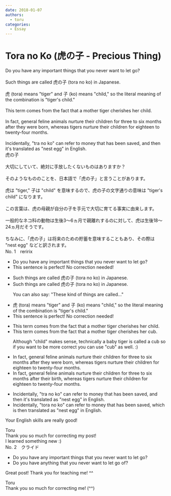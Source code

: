 ```yaml
---
date: 2018-01-07
authors:
  - toru
categories:
  - Essay
---
```


<h1 id="subject_show">Tora no Ko (虎の子 - Precious Thing)</h1>
<div class="date" hidden>Jan 7, 2018 14:30</div>
<div id="post"><div id="body_show_ori">
Do you have any important things that you never want to let go?<br/><br/>Such things are called 虎の子 (tora no ko) in Japanese.<br/><br/>虎 (tora) means "tiger" and 子 (ko) means "child," so the literal meaning of the combination is "tiger's child."<br/><br/>This term comes from the fact that a mother tiger cherishes her child.<br/><br/>In fact, general feline animals nurture their children for three to six months after they were born, whereas tigers nurture their children for eighteen to twenty-four months.<br/><br/>Incidentally, "tra no ko" can refer to money that has been saved, and then it's translated as "nest egg" in English.
</div></div>

<!-- more -->

<div id="post_ja"><div id="body_show_mo">
虎の子<br/><br/>大切にしていて、絶対に手放したくないものはありますか？<br/><br/>そのようなもののことを、日本語で「虎の子」と言うことがあります。<br/><br/>虎は "tiger," 子は "child" を意味するので、虎の子の文字通りの意味は "tiger's child" になります。<br/><br/>この言葉は、虎の母親が自分の子を手元で大切に育てる事実に由来します。<br/><br/>一般的なネコ科の動物は生後3～6ヵ月で親離れするのに対して、虎は生後18～24ヵ月だそうです。<br/><br/>ちなみに、「虎の子」は将来のための貯蓄を意味することもあり、その際は "nest egg" などと訳されます。
</div></div>
<div id="block"><div class="first_name"> No. 1　<span class="just_name">reririx</span></div><div id="block2">
<ul class="correction_field">
<li class="incorrect">Do you have any important things that you never want to let go?</li>
<li class="corrected perfect">This sentence is perfect! No correction needed!</li>
</ul>
<ul class="correction_field">
<li class="incorrect">Such things are called 虎の子 (tora no ko) in Japanese.</li>
<li class="corrected correct">
Such things are called 虎の子 (tora no ko) in Japanese.
<p class="correction_comment">You can also say: "These kind of things are called..."</p>
</li>
</ul>
<ul class="correction_field">
<li class="incorrect">虎 (tora) means "tiger" and 子 (ko) means "child," so the literal meaning of the combination is "tiger's child."</li>
<li class="corrected perfect">This sentence is perfect! No correction needed!</li>
</ul>
<ul class="correction_field">
<li class="incorrect">This term comes from the fact that a mother tiger cherishes her child.</li>
<li class="corrected correct">
This term comes from the fact that a mother tiger cherishes her cub.
<p class="correction_comment">Although "child" makes sense, technically a baby tiger is called a cub so if you want to be more correct you can use "cub" as well. :)</p>
</li>
</ul>
<ul class="correction_field">
<li class="incorrect">In fact, general feline animals nurture their children for three to six months after they were born, whereas tigers nurture their children for eighteen to twenty-four months.</li>
<li class="corrected correct">
In fact, general feline animals nurture their children for three to six months after their birth, whereas tigers nurture their children for eighteen to twenty-four months.
</li>
</ul>
<ul class="correction_field">
<li class="incorrect">Incidentally, "tra no ko" can refer to money that has been saved, and then it's translated as "nest egg" in English.</li>
<li class="corrected correct">
Incidentally, "tora no ko" can refer to money that has been saved, which is then translated as "nest egg" in English.
</li>
</ul>
<p class="comment_small">
 Your English skills are really good!
</p>

</div><div class="name"><span class="just_name">Toru</span><br>
Thank you so much for correcting my post!<br/>I learned something new :)
</div>
</div>
<div id="block"><div class="first_name"> No. 2　<span class="just_name">クライド</span></div><div id="block2">
<ul class="correction_field">
<li class="incorrect">Do you have any important things that you never want to let go?</li>
<li class="corrected correct">
Do you have <span class="f_blue">anything</span> that you never want to let go <span class="f_blue">of</span>?
</li>
</ul>
<p class="comment_small">
 Great post! Thank you for teaching me! ^^
</p>

</div><div class="name"><span class="just_name">Toru</span><br>
Thank you so much for correcting me! (^^)
</div>
</div>
